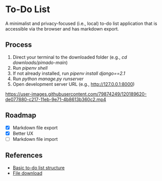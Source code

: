 # To-Do List

A minimalist and privacy-focused (i.e., local) to-do list application that is accessible via the browser and has markdown export.

## Process

1. Direct your terminal to the downloaded folder (e.g., *cd downloads/pimado-main*)
2. Run *pipenv shell*
3. If not already installed, run *pipenv install django==2.1*
4. Run *python manage.py runserver*
5. Open development server URL (e.g., http://127.0.0.1:8000)

https://user-images.githubusercontent.com/79874249/120189620-de077880-c217-11eb-9e71-4b8613b360c2.mp4

## Roadmap

- [x] Markdown file export
- [x] Better UX
- [ ] Markdown file import

## References

- [Basic to-do list structure](https://youtu.be/ovql0Ui3n_I)
- [File download](https://linuxhint.com/download-the-file-in-django/)
